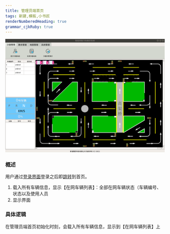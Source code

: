 ```yaml
---
title: 管理员端首页 
tags: 新建,模板,小书匠
renderNumberedHeading: true
grammar_cjkRuby: true
---
```

![管理员端首页](./images/管理员端首页.png)
### 概述
用户通过[登录界面](http://192.168.10.106:8080/project/3?p=249)登录之后即[跳转](http://192.168.10.106:8080/project/3?p=295)到首页。
1. 载入所有车辆信息，显示【在网车辆列表】：全部在网车辆状态（车辆编号、状态以及使用人员
2. 显示界面

### 具体逻辑
在管理员端首页初始化时刻，会载入所有车辆信息，显示到【在网车辆列表】上
